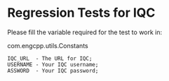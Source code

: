 # Regression Tests for IQC

Please fill the variable required for the test to work in:


com.engcpp.utils.Constants

    IQC_URL  - The URL for IQC;
    USERNAME - Your IQC username;
    ASSWORD  - Your IQC password;

